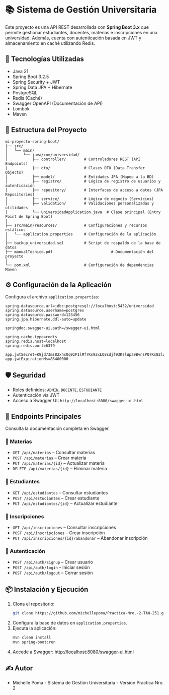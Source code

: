 
# 📚 Sistema de Gestión Universitaria

Este proyecto es una API REST desarrollada con **Spring Boot 3.x** que permite gestionar estudiantes, docentes, materias e inscripciones en una universidad. Además, cuenta con autenticación basada en JWT y almacenamiento en caché utilizando Redis.

## 🚀 Tecnologías Utilizadas

- Java 21
- Spring Boot 3.2.5
- Spring Security + JWT
- Spring Data JPA + Hibernate
- PostgreSQL
- Redis (Caché)
- Swagger OpenAPI (Documentación de API)
- Lombok
- Maven

## 📂 Estructura del Proyecto

```
mi-proyecto-spring-boot/
├── src/
│   └── main/
│       └── java/com/universidad/
│           ├── controller/        # Controladores REST (API Endpoints)
│           ├── dto/               # Clases DTO (Data Transfer Objects)
│           ├── model/             # Entidades JPA (Mapeo a la BD)
│           ├── registro/          # Lógica de registro de usuarios y autenticación
│           ├── repository/        # Interfaces de acceso a datos (JPA Repositories)
│           ├── service/           # Lógica de negocio (Servicios)
│           ├── validation/        # Validaciones personalizadas y utilidades
│           └── UniversidadApplication.java  # Clase principal (Entry Point de Spring Boot)
│
├── src/main/resources/            # Configuraciones y recursos estáticos
│   └── application.properties     # Configuración de la aplicación
│
├── backup_universidad.sql         # Script de respaldo de la base de datos
├── manualTecnico.pdf                          # Documentación del proyecto
│
└── pom.xml                        # Configuración de dependencias Maven
```

## ⚙️ Configuración de la Aplicación

Configura el archivo `application.properties`:

```properties
spring.datasource.url=jdbc:postgresql://localhost:5432/universidad
spring.datasource.username=postgres
spring.datasource.password=123456
spring.jpa.hibernate.ddl-auto=update

springdoc.swagger-ui.path=/swagger-ui.html

spring.cache.type=redis
spring.redis.host=localhost
spring.redis.port=6379

app.jwtSecret=K8jd73ms82xhsOq9zP1lMf7Ks92xLQ8sdjf93KslWpa9BvnsPQ7Ks82lZlxMf9Lp
app.jwtExpirationMs=86400000
```

## 🛡️ Seguridad

- Roles definidos: `ADMIN`, `DOCENTE`, `ESTUDIANTE`
- Autenticación vía JWT
- Acceso a Swagger UI: `http://localhost:8080/swagger-ui.html`

## 📖 Endpoints Principales

Consulta la documentación completa en Swagger.

### 🔹 Materias
- `GET /api/materias` – Consultar materias
- `POST /api/materias` – Crear materia
- `PUT /api/materias/{id}` – Actualizar materia
- `DELETE /api/materias/{id}` – Eliminar materia

### 🔹 Estudiantes
- `GET /api/estudiantes` – Consultar estudiantes
- `POST /api/estudiantes` – Crear estudiante
- `PUT /api/estudiantes/{id}` – Actualizar estudiante

### 🔹 Inscripciones
- `GET /api/inscripciones` – Consultar inscripciones
- `POST /api/inscripciones` – Crear inscripción
- `PUT /api/inscripciones/{id}/abandonar` – Abandonar inscripción

### 🔹 Autenticación
- `POST /api/auth/signup` – Crear usuario
- `POST /api/auth/login` – Iniciar sesión
- `POST /api/auth/logout` – Cerrar sesión

## 📦 Instalación y Ejecución

1. Clona el repositorio:
   ```bash
   git clone https://github.com/michellepoma/Practica-Nro.-2-TAW-251.git
   ```
2. Configura la base de datos en `application.properties`.
3. Ejecuta la aplicación:
   ```bash
   mvn clean install
   mvn spring-boot:run
   ```
4. Accede a Swagger: [http://localhost:8080/swagger-ui.html](http://localhost:8080/swagger-ui.html)

## ✍️ Autor

- Michelle Poma - Sistema de Gestión Universitaria - Version Practica Nro. 2
